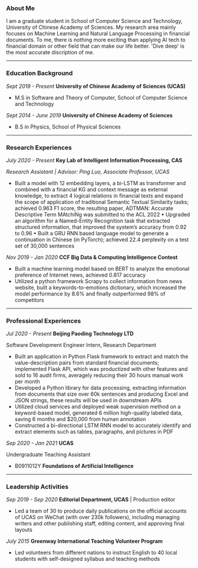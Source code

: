### About Me

I am a graduate student in School of Computer Science and Technology, University of Chinese Academy of Sciences. My research area mainly focuses on Machine Learning and Natural Language Processing in financial documents. To me, there is nothing more exciting than applying AI tech to financial domain or other field that can make our life better. 'Dive deep' is the most accurate discription of me. 


*****
### Education Background
_Sept 2019 - Present_    **University of Chinese Academy of Sciences (UCAS)**

* M.S in Software and Theory of Computer, School of Computer Science and Technology                           

_Sept 2014 - June 2019_    **University of Chinese Academy of Sciences** 

* B.S in Physics, School of Physical Sciences


*****
### Research Experiences
_July 2020 - Present_ **Key Lab of Intelligent Information Processing, CAS**

_Research Assistant | Advisor: Ping Luo, Associate Professor, UCAS_
*	Built a model with 12 embedding layers, a bi-LSTM as transformer and combined with a financial KG and context message as external knowledge, to extract 4 logical relations in financial texts and expand the scope of application of traditional Semantic Textual Similarity tasks; achieved 0.963 F1 score, the resulting paper, ADTMAN: Accurate Descriptive Term MAtchiNg was submitted to the ACL 2022
• Upgraded an algorithm for a Named-Entity Recognition task that extracted structured information, that improved the system’s accuracy from 0.92 to 0.96
• Built a GRU RNN based language model to generate a continuation in Chinese (in PyTorch); achieved 22.4 perplexity on a test set of 30,000 sentences

_Nov 2019 - Jan 2020_ **CCF Big Data & Computing Intelligence Contest**
* Built a machine learning model based on BERT to analyze the emotional preference of Internet news, achieved 0.817 accuracy
* Utilized a python framework Scrapy to collect information from news website, built a keywords-to-emotions dictionary, which increased the model performance by 8.6% and finally outperformed 98% of competitors


*****
### Professional Experiences
_Jul 2020 - Present_   **Beijing Paoding Technology LTD**

Software Development Engineer Intern, Research Department

*	Built an application in Python Flask framework to extract and match the value-description pairs from standard financial
documents; implemented Flask API, which was productized with other features and sold to 16 audit firms, averagely reducing
their 30 hours manual work per month
*	Developed a Python library for data processing, extracting information from documents that size over 60k sentences and
producing Excel and JSON strings, these results will be used in downstream APIs
*	Utilized cloud services and deployed weak supervision method on a keyword-based model, generated 6 million high-quality
labeled data, saving 6 months and $20,000 from human annotation
*	Constructed a bi-directional LSTM RNN model to accurately identify and extract elements such as tables, paragraphs, and
pictures in PDF

_Sep 2020 - Jan 2021_   **UCAS** 

Undergraduate Teaching Assistant
* B0911012Y **Foundations of Artificial Intelligence**


*****
### Leadership Activities
_Sep 2019 - Sep 2020_   **Editorial Department, UCAS**   | Production editor
* Led a team of 30 to produce daily publications on the official accounts of UCAS on WeChat (with over 230k followers), including managing writers and other publishing staff, editing content, and approving final layouts

_July 2015_   **Greenway International Teaching Volunteer Program**
* Led volunteers from different nations to instruct English to 40 local students with self-designed syllabus and teaching methods

